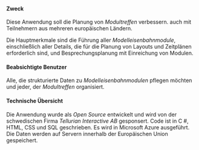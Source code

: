﻿#### Zweck
Diese Anwendung soll die Planung von *Modultreffen* verbessern.
auch mit Teilnehmern aus mehreren europäischen Ländern.

Die Hauptmerkmale sind die Führung aller *Modelleisenbahnmodule*,
einschließlich aller Details, die für die Planung von Layouts und Zeitplänen erforderlich sind,
und Besprechungsplanung mit Einreichung von Modulen.

#### Beabsichtigte Benutzer
Alle, die strukturierte Daten zu *Modelleisenbahnmodulen* pflegen möchten
und jeder, der *Modultreffen* organisiert.

#### Technische Übersicht
Die Anwendung wurde als *Open Source* entwickelt und wird von der schwedischen Firma *Tellurian Interactive AB* gesponsert.
Code ist in C #, HTML, CSS und SQL geschrieben. Es wird in Microsoft Azure ausgeführt.
Die Daten werden auf Servern innerhalb der Europäischen Union gespeichert.
